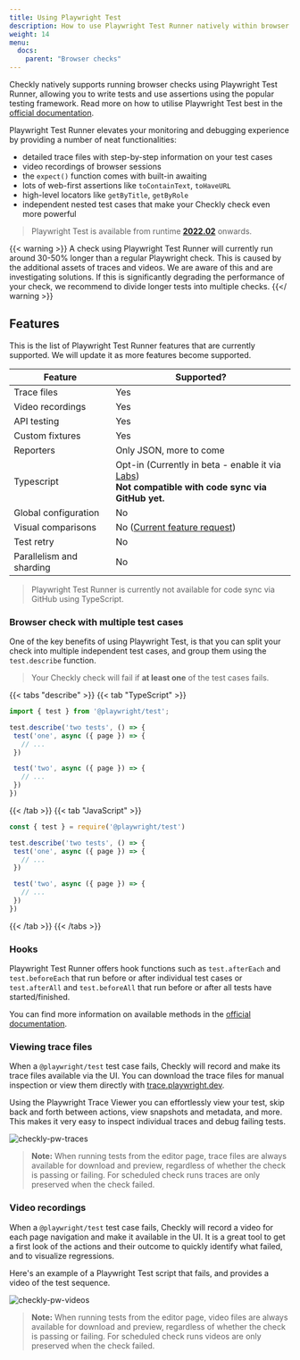 ```yaml
---
title: Using Playwright Test
description: How to use Playwright Test Runner natively within browser checks at Checkly
weight: 14
menu:
  docs:
    parent: "Browser checks"
---
```


Checkly natively supports running browser checks using Playwright Test Runner, allowing you to write tests and use assertions using the popular testing framework.
Read more on how to utilise Playwright Test best in the [official documentation](https://playwright.dev/docs/writing-tests).

Playwright Test Runner elevates your monitoring and debugging experience by providing a number of neat functionalities:

- detailed trace files with step-by-step information on your test cases
- video recordings of browser sessions
- the `expect()` function comes with built-in awaiting
- lots of web-first assertions like `toContainText`, `toHaveURL`
- high-level locators like `getByTitle`, `getByRole`
- independent nested test cases that make your Checkly check even more powerful

> Playwright Test is available from runtime [**2022.02**](/docs/runtimes/specs/) onwards.

{{< warning >}}
A check using Playwright Test Runner will currently run around 30-50% longer than a regular Playwright check. This is caused by the additional assets of traces and videos. We are aware of this and are investigating solutions. If this is significantly degrading the performance of your check, we recommend to divide longer tests into multiple checks.
{{</ warning >}}

## Features

This is the list of Playwright Test Runner features that are currently supported. We will update it as more features become supported.

| Feature                  | Supported?              |
|--------------------------|-------------------------|
| Trace files              | Yes               |
| Video recordings         | Yes               |
| API testing              | Yes               |
| Custom fixtures          | Yes               |
| Reporters                | Only JSON, more to come |
| Typescript               | Opt-in (Currently in beta - enable it via [Labs](https://app.checklyhq.com/settings/account/labs)) <br> **Not compatible with code sync via GitHub yet.**             |
| Global configuration     | No           |
| Visual comparisons       | No ([Current feature request](https://github.com/checkly/public-roadmap/issues/179))          |
| Test retry               | No           |
| Parallelism and sharding | No           |

> Playwright Test Runner is currently not available for code sync via GitHub using TypeScript.

### Browser check with multiple test cases
One of the key benefits of using Playwright Test, is that you can split your check into multiple independent test cases, 
and group them using the `test.describe` function.

> Your Checkly check will fail if **at least one** of the test cases fails.

{{< tabs "describe" >}}
{{< tab "TypeScript" >}}
 ```ts
import { test } from '@playwright/test';

test.describe('two tests', () => {
  test('one', async ({ page }) => {
    // ...
  })

  test('two', async ({ page }) => {
    // ...
  })
})
```
{{< /tab >}}
{{< tab "JavaScript" >}}
 ```js
const { test } = require('@playwright/test')

test.describe('two tests', () => {
  test('one', async ({ page }) => {
    // ...
  })

  test('two', async ({ page }) => {
    // ...
  })
})
 ```
{{< /tab >}}
{{< /tabs >}}

### Hooks
Playwright Test Runner offers hook functions such as `test.afterEach` and `test.beforeEach` that run before or after individual test cases or `test.afterAll` and `test.beforeAll` that run before or after all tests have started/finished.

You can find more information on available methods in the [official documentation](https://playwright.dev/docs/api/class-test).

### Viewing trace files
When a `@playwright/test` test case fails, Checkly will record and make its trace files available via the UI. You can download the trace files for manual inspection or view them directly with [trace.playwright.dev](https://trace.playwright.dev). 

Using the Playwright Trace Viewer you can effortlessly view your test, skip back and forth between actions, view snapshots and metadata, and more. This makes it very easy to inspect individual traces and debug failing tests.

![checkly-pw-traces](/docs/images/browser-checks/pwt_traces.gif)

> **Note:** When running tests from the editor page, trace files are always available for download and preview, 
> regardless of whether the check is passing or failing. For scheduled check runs traces are only preserved when the check failed.

### Video recordings
When a `@playwright/test` test case fails, Checkly will record a video for each page navigation and make it available in the UI. It is a great tool to get a first look of the actions and their outcome to quickly identify what failed, and to visualize regressions.

Here's an example of a Playwright Test script that fails, and provides a video of the test sequence.

![checkly-pw-videos](/docs/images/browser-checks/pwt_videos.gif)

> **Note:** When running tests from the editor page, video files are always available for download and preview, 
> regardless of whether the check is passing or failing. For scheduled check runs videos are only preserved when the check failed.

